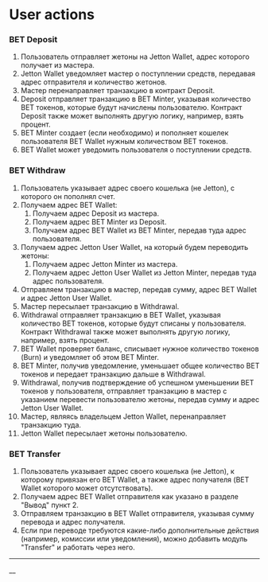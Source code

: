# User actions

### BET Deposit

1. Пользователь отправляет жетоны на Jetton Wallet, адрес которого получает из мастера.
2. Jetton Wallet уведомляет мастер о поступлении средств, передавая адрес отправителя и количество жетонов.
3. Мастер перенаправляет транзакцию в контракт Deposit.
4. Deposit отправляет транзакцию в BET Minter, указывая количество BET токенов, которые будут начислены пользователю. Контракт Deposit также может выполнять другую логику, например, взять процент.
5. BET Minter создает (если необходимо) и пополняет кошелек пользователя BET Wallet нужным количеством BET токенов.
6. BET Wallet может уведомить пользователя о поступлении средств.

### BET Withdraw

1. Пользователь указывает адрес своего кошелька (не Jetton), с которого он пополнял счет.
2. Получаем адрес BET Wallet:
   1. Получаем адрес Deposit из мастера.
   2. Получаем адрес BET Minter из Deposit.
   3. Получаем адрес BET Wallet из BET Minter, передав туда адрес пользователя.
3. Получаем адрес Jetton User Wallet, на который будем переводить жетоны:
   1. Получаем адрес Jetton Minter из мастера.
   2. Получаем адрес Jetton User Wallet из Jetton Minter, передав туда адрес пользователя.
4. Отправляем транзакцию в мастер, передав сумму, адрес BET Wallet и адрес Jetton User Wallet.
5. Мастер пересылает транзакцию в Withdrawal.
6. Withdrawal отправляет транзакцию в BET Wallet, указывая количество BET токенов, которые будут списаны у пользователя. Контракт Withdrawal также может выполнять другую логику, например, взять процент.
7. BET Wallet проверяет баланс, списывает нужное количество токенов (Burn) и уведомляет об этом BET Minter.
8. BET Minter, получив уведомление, уменьшает общее количество BET токенов и передает транзакцию дальше в Withdrawal.
9. Withdrawal, получив подтверждение об успешном уменьшении BET токенов у пользователя, отправляет транзакцию в мастер с указанием перевести пользователю жетоны, передав сумму и адрес Jetton User Wallet.
10. Мастер, являясь владельцем Jetton Wallet, перенаправляет транзакцию туда.
11. Jetton Wallet пересылает жетоны пользователю.

### BET Transfer

1. Пользователь указывает адрес своего кошелька (не Jetton), к которому привязан его BET Wallet, а также адрес получателя (BET Wallet которого может отсутствовать).
2. Получаем адрес BET Wallet отправителя как указано в разделе "Вывод" пункт 2.
3. Отправляем транзакцию в BET Wallet отправителя, указывая сумму перевода и адрес получателя.
4. Если при переводе требуются какие-либо дополнительные действия (например, комиссии или уведомления), можно добавить модуль "Transfer" и работать через него.

***

__
